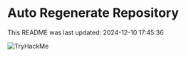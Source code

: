 # Auto Regenerate Repository

This README was last updated: 2024-12-10 17:45:36

 ![TryHackMe](https://tryhackme.com/badge/533634)